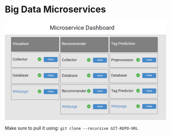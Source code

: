 # Big Data Microservices

![dashboard](dashboard/dashboard.PNG "Datshboard")

Make sure to pull it using:
``` git clone --recursive GIT-REPO-URL  ```
